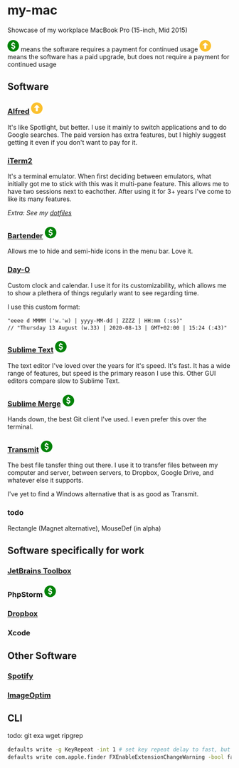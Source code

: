 # my-mac
Showcase of my workplace MacBook Pro (15-inch, Mid 2015)

![Paid][Paid] means the software requires a payment for continued usage
![Upgrade][Upgrade] means the software has a paid upgrade, but does not require a payment for continued usage

## Software

### [Alfred](https://www.alfredapp.com/) ![Upgrade][Upgrade]
It's like Spotlight, but better. I use it mainly to switch applications and to do Google searches. The paid version has extra features, but I highly suggest getting it even if you don't want to pay for it.

### [iTerm2](https://iterm2.com/downloads/stable/latest)
It's a terminal emulator. When first deciding between emulators, what initially got me to stick with this was it multi-pane feature. This allows me to have two sessions next to eachother. After using it for 3+ years I've come to like its many features.

*Extra: See my [dotfiles](https://github.com/dotfiIes/vladdeSV)*

### [Bartender](https://www.macbartender.com/Demo/Bartender%203.zip) ![Paid][Paid]
Allows me to hide and semi-hide icons in the menu bar. Love it.

### [Day-O](https://shauninman.com/assets/downloads/Day-3.0.zip)
Custom clock and calendar. I use it for its customizability, which allows me to show a plethera of things regularly want to see regarding time.

I use this custom format:

    "eeee d MMMM ('w.'w) | yyyy-MM-dd | ZZZZ | HH:mm (:ss)"
    // "Thursday 13 August (w.33) | 2020-08-13 | GMT+02:00 | 15:24 (:43)"

### [Sublime Text](https://www.sublimetext.com/) ![Paid][Paid]
The text editor I've loved over the years for it's speed. It's fast. It has a wide range of features, but speed is the primary reason I use this. Other GUI editors compare slow to Sublime Text.

### [Sublime Merge](https://www.sublimemerge.com/) ![Paid][Paid]
Hands down, the best Git client I've used. I even prefer this over the terminal.

### [Transmit](https://panic.com/transmit/) ![Paid][Paid]
The best file tansfer thing out there. I use it to transfer files between my computer and server, between servers, to Dropbox, Google Drive, and whatever else it supports.

I've yet to find a Windows alternative that is as good as Transmit.

### todo
Rectangle (Magnet alternative), MouseDef (in alpha)

## Software specifically for work

### [JetBrains Toolbox](https://www.jetbrains.com/toolbox/download/download-thanks.html?platform=mac)

### PhpStorm ![Paid][Paid]

### [Dropbox](https://www.dropbox.com/downloading)

### Xcode

## Other Software

### [Spotify](https://www.spotify.com/en/download/mac/)

### [ImageOptim](https://imageoptim.com/ImageOptim.tbz2)

## CLI

todo: git exa wget ripgrep

```sh
defaults write -g KeyRepeat -int 1 # set key repeat delay to fast, but not dummy fast
defaults write com.apple.finder FXEnableExtensionChangeWarning -bool false # disable changing extension warnings
```

[Paid]: /resource/paid.svg "Paid software"
[Upgrade]: /resource/upgrade.svg "Free with upgrade"
